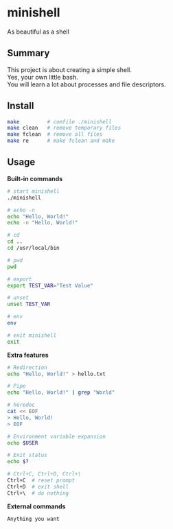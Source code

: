 # minishell
As beautiful as a shell

## Summary
This project is about creating a simple shell.  
Yes, your own little bash.  
You will learn a lot about processes and file descriptors.

## Install
```sh
make         # comfile ./minishell
make clean   # remove temporary files
make fclean  # remove all files
make re      # make fclean and make
```

## Usage
__Built-in commands__
```sh
# start minishell
./minishell
```

```sh
# echo -n
echo "Hello, World!"
echo -n "Hello, World!"
```

```sh
# cd
cd ..
cd /usr/local/bin
```

```sh
# pwd
pwd
```

```sh
# export
export TEST_VAR="Test Value"
```

```sh
# unset
unset TEST_VAR
```

```sh
# env
env
```

```sh
# exit minishell
exit
```

__Extra features__
```sh
# Redirection
echo "Hello, World!" > hello.txt
```

```sh
# Pipe
echo "Hello, World!" | grep "World"
```

```sh
# heredoc
cat << EOF
> Hello, World!
> EOF
```

```sh
# Environment variable expansion
echo $USER
```

```sh
# Exit status
echo $?
```

```sh
# Ctrl+C, Ctrl+D, Ctrl+\
Ctrl+C  # reset prompt
Ctrl+D  # exit shell
Ctrl+\  # do nothing
```

__External commands__
```sh
Anything you want
```
